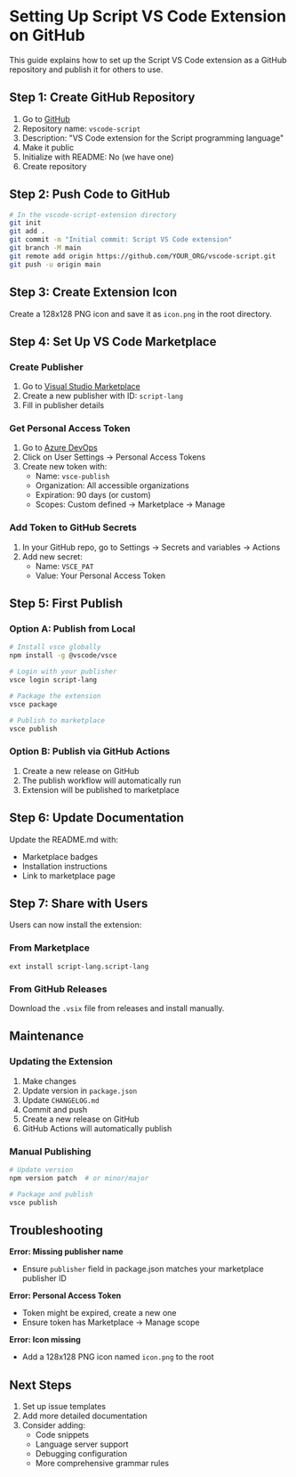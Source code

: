 # Setting Up Script VS Code Extension on GitHub

This guide explains how to set up the Script VS Code extension as a GitHub repository and publish it for others to use.

## Step 1: Create GitHub Repository

1. Go to [GitHub](https://github.com/new)
2. Repository name: `vscode-script`
3. Description: "VS Code extension for the Script programming language"
4. Make it public
5. Initialize with README: No (we have one)
6. Create repository

## Step 2: Push Code to GitHub

```bash
# In the vscode-script-extension directory
git init
git add .
git commit -m "Initial commit: Script VS Code extension"
git branch -M main
git remote add origin https://github.com/YOUR_ORG/vscode-script.git
git push -u origin main
```

## Step 3: Create Extension Icon

Create a 128x128 PNG icon and save it as `icon.png` in the root directory.

## Step 4: Set Up VS Code Marketplace

### Create Publisher

1. Go to [Visual Studio Marketplace](https://marketplace.visualstudio.com/manage)
2. Create a new publisher with ID: `script-lang`
3. Fill in publisher details

### Get Personal Access Token

1. Go to [Azure DevOps](https://dev.azure.com)
2. Click on User Settings → Personal Access Tokens
3. Create new token with:
   - Name: `vsce-publish`
   - Organization: All accessible organizations
   - Expiration: 90 days (or custom)
   - Scopes: Custom defined → Marketplace → Manage

### Add Token to GitHub Secrets

1. In your GitHub repo, go to Settings → Secrets and variables → Actions
2. Add new secret:
   - Name: `VSCE_PAT`
   - Value: Your Personal Access Token

## Step 5: First Publish

### Option A: Publish from Local

```bash
# Install vsce globally
npm install -g @vscode/vsce

# Login with your publisher
vsce login script-lang

# Package the extension
vsce package

# Publish to marketplace
vsce publish
```

### Option B: Publish via GitHub Actions

1. Create a new release on GitHub
2. The publish workflow will automatically run
3. Extension will be published to marketplace

## Step 6: Update Documentation

Update the README.md with:
- Marketplace badges
- Installation instructions
- Link to marketplace page

## Step 7: Share with Users

Users can now install the extension:

### From Marketplace
```
ext install script-lang.script-lang
```

### From GitHub Releases
Download the `.vsix` file from releases and install manually.

## Maintenance

### Updating the Extension

1. Make changes
2. Update version in `package.json`
3. Update `CHANGELOG.md`
4. Commit and push
5. Create a new release on GitHub
6. GitHub Actions will automatically publish

### Manual Publishing

```bash
# Update version
npm version patch  # or minor/major

# Package and publish
vsce publish
```

## Troubleshooting

**Error: Missing publisher name**
- Ensure `publisher` field in package.json matches your marketplace publisher ID

**Error: Personal Access Token**
- Token might be expired, create a new one
- Ensure token has Marketplace → Manage scope

**Error: Icon missing**
- Add a 128x128 PNG icon named `icon.png` to the root

## Next Steps

1. Set up issue templates
2. Add more detailed documentation
3. Consider adding:
   - Code snippets
   - Language server support
   - Debugging configuration
   - More comprehensive grammar rules